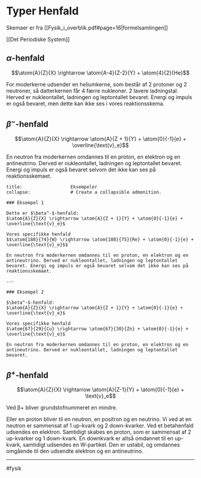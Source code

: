 # Typer Henfald
Skemaer er fra [[Fysik_i_overblik.pdf#page=16|formelsamlingen]]

[[Det Periodiske System]]

## $\alpha$-henfald

$$\atom{A}{Z}{X} \rightarrow \atom{A-4}{Z-2}{Y} + \atom{4}{2}{He}$$

For moderkerne udsender en heliumkerne, som består af 2 protoner og 2 neutroner, så datterkernen får 4 færre nukleoner. 2 lavere ladningstal. Herved er nukleontallet, ladningen og leptontallet bevaret. Energi og impuls er også bevaret, men dette kan ikke ses i vores reaktionsskema.

## $\beta^-$-henfald

$$\atom{A}{Z}{X} \rightarrow \atom{A}{Z + 1}{Y} + \atom{0}{-1}{e} + \overline{\text{v}_e}$$

En neutron fra moderkernen omdannes til en proton, en elektron og en antineutrino. Derved er nukleontallet, ladningen og leptontallet bevaret. Energi og impuls er også bevaret selvom det ikke kan ses på reaktionsskemaet.

```ad-example # Admonition type. See below for a list of available types.
title:                  Eksempeler
collapse:               # Create a collapsible admonition.

### Eksempel 1

Dette er $\beta^-$-henfald:
$\atom{A}{Z}{X} \rightarrow \atom{A}{Z + 1}{Y} + \atom{0}{-1}{e} + \overline{\text{v}_e}$

Vores specifikke henfald
$$\atom{188}{74}{W} \rightarrow \atom{188}{75}{Re} + \atom{0}{-1}{e} + \overline{\text{v}_e}$$

En neutron fra moderkernen omdannes til en proton, en elektron og en antineutrino. Derved er nukleontallet, ladningen og leptontallet bevaret. Energi og impuls er også bevaret selvom det ikke kan ses på reaktionsskemaet.

---

### Eksempel 2

$\beta^-$-henfald:
$\atom{A}{Z}{X} \rightarrow \atom{A}{Z + 1}{Y} + \atom{0}{-1}{e} + \overline{\text{v}_e}$

Vores specifikke henfald
$\atom{67}{29}{Cu} \rightarrow \atom{67}{30}{Zn} + \atom{0}{-1}{e} + \overline{\text{v}_e}$

En neutron fra moderkernen omdannes til en proton, en elektron og en antineutrino. Derved er nukleontallet, ladningen og leptontallet bevaret.
```

## $\beta^+$-henfald

$$\atom{A}{Z}{X} \rightarrow \atom{A}{Z-1}{Y} + \atom{0}{-1}{e} + \text{v}_e$$

Ved β+ bliver grundstofnummeret en mindre. 

Eller en proton bliver til en neutron, en positron og en neutrino.
Vi ved at en neutron er sammensat af 1 up-kvark og 2 down-kvarker. Ved et betahenfald udsendes en elektron.
Samtidigt skabes en proton, som er sammensat af 2 up-kvarker og 1 down-kvark. En downkvark er altså omdannet til en up-kvark, samtidigt udsendes en W-partikel. Den er ustabil, og omdannes omgående til den udsendte elektron og en antineutrino. 




---

#fysik 

